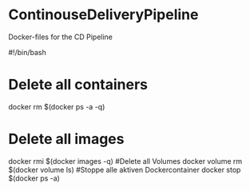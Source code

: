 # ContinouseDeliveryPipeline
Docker-files for the CD Pipeline


 #!/bin/bash
 # Delete all containers
 docker rm $(docker ps -a -q)
 # Delete all images
 docker rmi $(docker images -q)
	#Delete all Volumes 
	docker volume rm $(docker volume ls)
	#Stoppe alle aktiven Dockercontainer
	docker stop $(docker ps -a)
